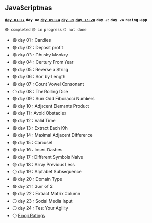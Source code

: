 ## JavaScriptmas

[**`day 01~07`**](https://inhalin.github.io/challenges/javascriptmas/day01_07.html)
**`day 08`**
[**`day 09~14`**](https://inhalin.github.io/challenges/javascriptmas/day09_14.html)
[**`day 15`**](https://inhalin.github.io/challenges/javascriptmas/day15.html)
[**`day 16-20`**](https://inhalin.github.io/challenges/javascriptmas/day16-20.html)
**`day 23`**
**`day 24`**
**`rating-app`**

`🟢 completed` `🟡 in progress` `⚪ not done`

- 🟢 day 01 : Candies
- 🟢 day 02 : Deposit profit
- 🟢 day 03 : Chunky Monkey
- 🟢 day 04 : Century From Year
- 🟢 day 05 : Reverse a String
- 🟢 day 06 : Sort by Length
- 🟢 day 07 : Count Vowel Consonant
- ⚪ day 08 : The Rolling Dice
- 🟢 day 09 : Sum Odd Fibonacci Numbers
- 🟢 day 10 : Adjacent Elements Product
- 🟢 day 11 : Avoid Obstacles
- 🟢 day 12 : Valid Time
- 🟢 day 13 : Extract Each Kth
- 🟢 day 14 : Maximal Adjacent Difference
- 🟢 day 15 : Carousel
- 🟢 day 16 : Insert Dashes
- 🟢 day 17 : Different Symbols Naive
- 🟡 day 18 : Array Previous Less
- ⚪ day 19 : Alphabet Subsequence
- 🟢 day 20 : Domain Type
- 🟢 day 21 : Sum of 2
- 🟢 day 22 : Extract Matrix Column
- ⚪ day 23 : Social Media Input
- ⚪ day 24 : Test Your Agility
- ⚪ [Emoji Ratings](week01-rating-app/index.js)